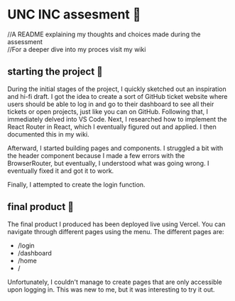 # UNC INC assesment 🎤
//A README explaining my thoughts and choices made during the assessment <br>
//For a deeper dive into my proces visit my wiki

## starting the project 🏃
During the initial stages of the project, I quickly sketched out an inspiration and hi-fi draft. I got the idea to create a sort of GitHub ticket website where users should be able to log in and go to their dashboard to see all their tickets or open projects, just like you can on GitHub. Following that, I immediately delved into VS Code.
Next, I researched how to implement the React Router in React, which I eventually figured out and applied. I then documented this in my wiki.

Afterward, I started building pages and components. I struggled a bit with the header component because I made a few errors with the BrowserRouter, but eventually, I understood what was going wrong. I eventually fixed it and got it to work.


Finally, I attempted to create the login function.

## final product 🎩

The final product I produced has been deployed live using Vercel. You can navigate through different pages using the menu.
The different pages are:
- /login
- /dashboard
- /home
- /

Unfortunately, I couldn't manage to create pages that are only accessible upon logging in. This was new to me, but it was interesting to try it out.





